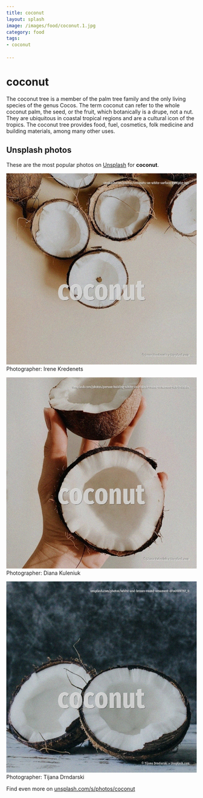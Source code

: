 ```yaml
---
title: coconut
layout: splash
image: /images/food/coconut.1.jpg
category: food
tags:
- coconut

---
```

# coconut

The coconut tree  is a member of the palm tree family  and the only living species of the genus  Cocos. The term coconut  can refer to the whole coconut palm, the seed, or the fruit, which botanically is  a drupe, not a nut.  They are ubiquitous in coastal tropical regions and are a cultural icon of the tropics.  The coconut tree provides food, fuel, cosmetics, folk medicine and building materials, among many  other uses. 

 
## Unsplash photos
These are the most popular photos on [Unsplash](https://unsplash.com) for **coconut**.
 
![coconut](/images/food/coconut.1.jpg)
Photographer:  Irene Kredenets
 
![coconut](/images/food/coconut.2.jpg)
Photographer:  Diana Kuleniuk
 
![coconut](/images/food/coconut.3.jpg)
Photographer:  Tijana Drndarski
 
Find even more on [unsplash.com/s/photos/coconut](https://unsplash.com/s/photos/coconut)
 
